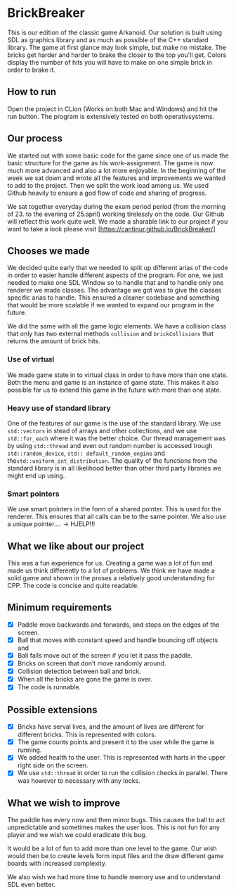 # BrickBreaker
This is our edition of the classic game Arkanoid. Our solution is built using SDL as graphics library and as much as possible of the C\++ standard library. The game at first glance may look simple, but make no mistake. The bricks get harder and harder to brake the closer to the top you'll get. Colors display the number of hits you will have to make on one simple brick in order to brake it.

## How to run
Open the project in CLion (Works on both Mac and Windows) and hit the run button. The program is extensively tested on both operativsystems.

## Our process
We started out with some basic code for the game since one of us made the basic structure for the game as his work-assignment. The game is now much more advanced and also a lot more enjoyable. In the beginning of the week we sat down and wrote all the features and improvements we wanted to add to the project. Then we split the work load among us. We used Github heavily to ensure a god flow of code and sharing of progress. 

We sat together everyday during the exam period period (from the morning of 23. to the evening of 25.april) working tirelessly on the code. Our Github will reflect this work quite well. We made a sharable link to our project if you want to take a look please visit [https://cantinur.github.io/BrickBreaker/]

## Chooses we made
We decided quite early that we needed to split up different arias of the code in order to easier handle different aspects of the program. For one, we just needed to make one SDL Window so to handle that and to handle only one renderer we made classes. The advantage we got was to give the classes specific arias to handle. This ensured  a cleaner codebase and something that would be more scalable if we wanted to expand our program in the future.  

We did the same with all the game logic elements. We have a collision class that only has two external methods `collision` and `brickCollisions` that returns the amount of brick hits. 

### Use of virtual
We made game state in to virtual class in order to have more than one state. Both the menu and game is an instance of game state. This makes it also possible for us to extend this game in the future with more than one state. 

### Heavy use of standard library
One of the features of our game is the use of the standard library. We use `std::vectors` in stead of arrays and other collections, and we use `std::for_each` where it was the better choice. Our thread management was by using `std::thread` and even out random number is accessed trough `std::random_device`,  `std:: default_random_engine` and the`std::uniform_int_distribution`. The quality of the functions from the standard library is in all likelihood better than other third party libraries we might end up using. 

### Smart pointers
We use smart pointers in the form of a shared pointer. This is used for the renderer. This ensures that all calls can be to the same pointer. We also use a unique pointer…. -\> HJELP!!!

## What we like about our project
This was a fun experience for us. Creating a game was a lot of fun and made us think differently to a lot of problems. We think we have made a solid game and shown in the proses a relatively good understanding for CPP. The code is concise and quite readable. 

## Minimum requirements
- [x] Paddle move backwards and forwards, and stops on the edges of the screen.
- [x] Ball that moves with constant speed and handle bouncing off objects and 
- [x] Ball falls move out of the screen if you let it pass the paddle.
- [x] Bricks on screen that don’t move randomly around.
- [x] Collision detection between ball and brick.
- [x] When all the bricks are gone the game is over.
- [x] The code is runnable.

## Possible extensions
- [x] Bricks have serval lives, and the amount of lives are different for different bricks. This is represented with colors. 
- [x] The game counts points and present it to the user while the game is running.
- [x] We added health to the user. This is represented with harts in the upper right side on the screen.
- [x] We use `std::thread` in order to run the collision checks in parallel. There was however to necessary with any locks.

## What we wish to improve
The paddle has every now and then minor bugs. This causes the ball to act unpredictable and sometimes makes the user loos. This is not fun for any player and we wish we could eradicate this bug.

It would be a lot of fun to add more than one level to the game. Our wish would then be to create levels form input files and the draw different game boards with increased complexity. 

We also wish we had more time to handle memory use and to understand SDL even better. 